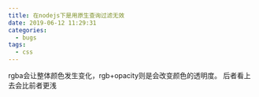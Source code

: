 ```yaml
---
title: 在nodejs下是用原生查询过滤无效
date: 2019-06-12 11:29:31
categories:
  - bugs
tags:
  - css
---
```

rgba会让整体颜色发生变化，rgb+opacity则是会改变颜色的透明度。
后者看上去会比前者更浅